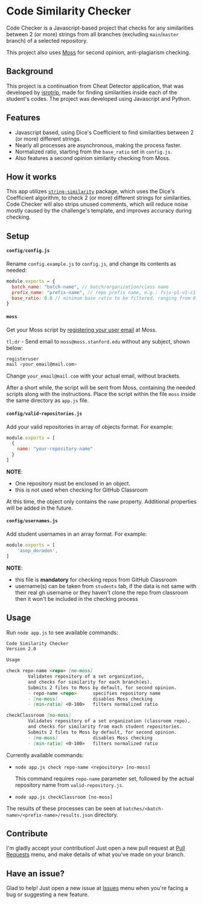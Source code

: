 # Code Similarity Checker

Code Checker is a Javascript-based project that checks for any similarities between 2 (or more) strings from all branches (excluding `main`/`master` branch) of a selected repository.

This project also uses [Moss](https://theory.stanford.edu/~aiken/moss/) for second opinion, anti-plagiarism checking.

## Background

This project is a continuation from Cheat Detector application, that was developed by [isrotrip](https://github.com/isrotrip), made for finding similarities inside each of the student's codes. The project was developed using Javascript and Python.

## Features

* Javascript based, using Dice's Coefficient to find similarities between 2 (or more) different strings.
* Nearly all processes are asynchronous, making the process faster.
* Normalized ratio, starting from the `base_ratio` set in `config.js`.
* Also features a second opinion similarity checking from Moss.

## How it works

This app utilizes [`string-similarity`](https://github.com/aceakash/string-similarity) package, which uses the Dice's Coefficient algorithm, to check 2 (or more) different strings for similarities. Code Checker will also strips unused comments, which will reduce noise mostly caused by the challenge's template, and improves accuracy during checking.

## Setup

#### `config/config.js`

Rename `config.example.js` to `config.js`, and change its contents as needed:

``` js
module.exports = {
  batch_name: "batch-name", // batch/organization/class name
  prefix_name: "prefix-name", // repo prefix name, e.g.: fsjs-p1-v2-c1
  base_ratio: 0.8 // minimum base ratio to be filtered, ranging from 0-1. Default: 0.8
}
```

#### `moss`

Get your Moss script by [registering your user email](https://theory.stanford.edu/~aiken/moss/) at Moss.

`tl;dr` - Send email to `moss@moss.stanford.edu` without any subject, shown below:

``` sh
registeruser
mail <your_email@mail.com>
```

Change `your_email@mail.com` with your actual email, without brackets.

After a short while, the script will be sent from Moss, containing the needed scripts along with the instructions. Place the script within the file `moss` inside the same directory as `app.js` file.

#### `config/valid-repositories.js`

Add your valid repositories in array of objects format. For example:

``` js
module.exports = [
  {
    name: "your-repository-name"
  }
]
```

**NOTE**:
* One repository must be enclosed in an object.
* this is not used when checking for GitHub Classroom

At this time, the object only contains the `name` property. Additional properties will be added in the future.

#### `config/usernames.js`

Add student usernames in an array format. For example:

``` js
module.exports = [
    'asep_doradon',
]
```

**NOTE**: 
- this file is **mandatory** for checking repos from GitHub Classroom
- username(s) can be taken from `students` tab, if the data is not same with their real gh username or they haven't clone the repo from classroom then it won't be included in the checking process

## Usage

Run `node app.js` to see available commands:

``` md
Code Similarity Checker
Version 2.0

Usage

check repo-name <repo> [no-moss]
        Validates repository of a set organization,
        and checks for similarity for each branch(es).
        Submits 2 files to Moss by default, for second opinion.
        - repo-name <repo>      specifies repository name
        - [no-moss]             disables Moss checking
        - [min-ratio] <0-100>   filters normalized ratio

checkClassroom [no-moss]
        Validates repository of a set organization (classroom repo),
        and checks for similarity from each student repositories.
        Submits 2 files to Moss by default, for second opinion.
        - [no-moss]             disables Moss checking
        - [min-ratio] <0-100>   filters normalized ratio
```

Currently available commands:

* `node app.js check repo-name <repository> [no-moss]`
  
  This command requires `repo-name` parameter set, followed by the actual repository name from `valid-repository.js`.

* `node app.js checkClassroom [no-moss]`

 The results of these processes can be seen at `batches/<batch-name>/<prefix-name>/results.json` directory.

## Contribute

I'm gladly accept your contribution! Just open a new pull request at [Pull Requests](/pulls) menu, and make details of what you've made on your branch.

## Have an issue?

Glad to help! Just open a new issue at [Issues](/issues) menu when you're facing a bug or suggesting a new feature.
